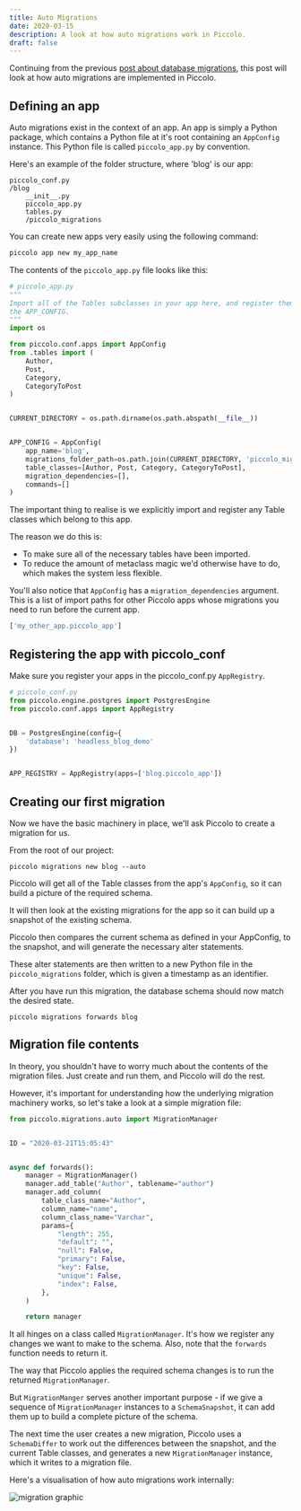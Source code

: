 ```yaml
---
title: Auto Migrations
date: 2020-03-15
description: A look at how auto migrations work in Piccolo.
draft: false
---
```


Continuing from the previous [post about database migrations](/blog/database-migrations/), this post will look at how auto migrations are implemented in Piccolo.

## Defining an app

Auto migrations exist in the context of an app. An app is simply a Python package, which contains a Python file at it's root containing an `AppConfig` instance. This Python file is called `piccolo_app.py` by convention.

Here's an example of the folder structure, where 'blog' is our app:

```
piccolo_conf.py
/blog
    __init__.py
    piccolo_app.py
    tables.py
    /piccolo_migrations

```

You can create new apps very easily using the following command:

```bash
piccolo app new my_app_name
```

The contents of the `piccolo_app.py` file looks like this:

```python
# piccolo_app.py
"""
Import all of the Tables subclasses in your app here, and register them with
the APP_CONFIG.
"""
import os

from piccolo.conf.apps import AppConfig
from .tables import (
    Author,
    Post,
    Category,
    CategoryToPost
)


CURRENT_DIRECTORY = os.path.dirname(os.path.abspath(__file__))


APP_CONFIG = AppConfig(
    app_name='blog',
    migrations_folder_path=os.path.join(CURRENT_DIRECTORY, 'piccolo_migrations'),
    table_classes=[Author, Post, Category, CategoryToPost],
    migration_dependencies=[],
    commands=[]
)
```

The important thing to realise is we explicitly import and register any Table
classes which belong to this app.

The reason we do this is:

 * To make sure all of the necessary tables have been imported.
 * To reduce the amount of metaclass magic we'd otherwise have to do, which makes the system less flexible.

You'll also notice that `AppConfig` has a `migration_dependencies` argument. This is a list of import paths for other Piccolo apps whose migrations you need to run before the current app.

```python
['my_other_app.piccolo_app']
```

## Registering the app with piccolo_conf

Make sure you register your apps in the piccolo_conf.py `AppRegistry`.

```python
# piccolo_conf.py
from piccolo.engine.postgres import PostgresEngine
from piccolo.conf.apps import AppRegistry


DB = PostgresEngine(config={
    'database': 'headless_blog_demo'
})


APP_REGISTRY = AppRegistry(apps=['blog.piccolo_app'])

```

## Creating our first migration

Now we have the basic machinery in place, we'll ask Piccolo to create a migration for us.

From the root of our project:

```
piccolo migrations new blog --auto
```

Piccolo will get all of the Table classes from the app's `AppConfig`, so it can build a picture of the required schema.

It will then look at the existing migrations for the app so it can build up a snapshot of the existing schema.

Piccolo then compares the current schema as defined in your AppConfig, to the snapshot, and will generate the necessary alter statements.

These alter statements are then written to a new Python file in the `piccolo_migrations` folder, which is given a timestamp as an identifier.

After you have run this migration, the database schema should now match the desired state.

```
piccolo migrations forwards blog
```

## Migration file contents

In theory, you shouldn't have to worry much about the contents of the migration files. Just create and run them, and Piccolo will do the rest.

However, it's important for understanding how the underlying migration machinery works, so let's take a look at a simple migration file:

```python
from piccolo.migrations.auto import MigrationManager


ID = "2020-03-21T15:05:43"


async def forwards():
    manager = MigrationManager()
    manager.add_table("Author", tablename="author")
    manager.add_column(
        table_class_name="Author",
        column_name="name",
        column_class_name="Varchar",
        params={
            "length": 255,
            "default": "",
            "null": False,
            "primary": False,
            "key": False,
            "unique": False,
            "index": False,
        },
    )

    return manager

```

It all hinges on a class called `MigrationManager`. It's how we register any changes we want to make to the schema. Also, note that the `forwards` function needs to return it.

The way that Piccolo applies the required schema changes is to run the returned `MigrationManager`.

But `MigrationManger` serves another important purpose - if we give a sequence of `MigrationManager` instances to a `SchemaSnapshot`, it can add them up to build a complete picture of the schema.

The next time the user creates a new migration, Piccolo uses a `SchemaDiffer` to work out the differences between the snapshot, and the current Table classes, and generates a new `MigrationManager` instance, which it writes to a migration file.

Here's a visualisation of how auto migrations work internally:

<img src="/images/blog/migration_graphic.png" class="medium" alt="migration graphic" />
